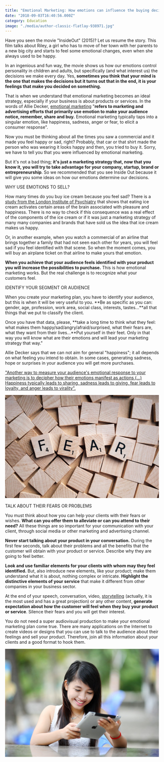 ```yaml
---
title: "Emotional Marketing: How emotions can influence the buying decisions"
date: "2018-09-03T16:40:56.000Z"
category: Education
image: "./media/author-classic-flatlay-938971.jpg"
---
```


Have you seen the movie "InsideOut" (2015)? Let us resume the story. This film talks about Riley, a girl who has to move of her town with her parents to a new big city and starts to feel some emotional changes, even when she always used to be happy. 

In an ingenious and fun way, the movie shows us how our emotions control personality in children and adults, but specifically (and what interest us) the decisions we make every day. Yes, **sometimes you think that your mind is the one that makes the decisions but it turns out that in the end, it is your feelings that make you decided on something.** 

That is when we understand that emotional marketing becomes an ideal strategy, especially if your business is about products or services. In the words of Allie Decker, [emotional marketing](https://blog.hubspot.com/marketing/emotion-marketing?utm_campaign=Marketing%20Blog%20Weekly%20Email%20Sends&utm_source=hs_email&utm_medium=email&utm_content=65356979) "**refers to marketing and advertising efforts that primarily use emotion to make your audience notice, remember, share and buy.** Emotional marketing typically taps into a singular emotion, like happiness, sadness, anger or fear, to elicit a consumer response". 

Now you must be thinking about all the times you saw a commercial and it made you feel happy or sad, right? Probably, that car or that shirt made the person who was wearing it looks happy and then, you tried to buy it. Sorry, we have to tell you that you were influenced by emotional marketing.

But it's not a bad thing; **it's just a marketing strategy that, now that you know it, you will try to take advantage for your company, startup, brand or entrepreneurship**. So we recommended that you see Inside Out because it will give you some ideas on how our emotions determine our decisions.

<title-4>WHY USE EMOTIONS TO SELL?</title-4>

How many times do you buy ice cream because you feel sad? There is a [study from the London Institute of Psychiatry](https://www.clarin.com/ediciones-anteriores/prueban-comer-helado-hace-felices-personas_0_r1Jmsq_kAte.html) that shows that eating ice cream activates certain areas of the brain associated with pleasure and happiness. There is no way to check if this consequence was a real effect of the components of the ice cream or if it was just a marketing strategy of many many companies and brands that have sold us the idea that ice cream makes us happy. 

Or, in another example, when you watch a commercial of an airline that brings together a family that had not seen each other for years, you will feel sad if you feel identified with that scene. So when the moment comes, you will buy an airplane ticket on that airline to make yours that emotion. 

**When you achieve that your audience feels identified with your product you will increase the possibilities to purchase.** This is how emotional marketing works. But the real challenge is to recognize what your customers feel.

<title-4>IDENTIFY YOUR SEGMENT OR AUDIENCE</title-4>

When you create your marketing plan, you have to identify your audience, but this is when it will be very useful to you. **Be as specific as you can: gender, age, profession, work area, social class, interests, tastes...**all that things that we put to classify the client. 

Once you have that data, please, **take a long time to think what they feel: what makes them happy/sad/angry/afraid/surprised, what their fears are, what they want from their lives...**Put yourself in their feet. Only in that way you will know what are their emotions and will lead your marketing strategy that way." 

Allie Decker says that we can not aim for general "happiness"; it all depends on what feeling you intend to obtain. In some cases, generating sadness, hope or surprises in your audience you will get more purchases.

<block-quote>
<a href="https://blog.hubspot.com/marketing/emotion-marketing?utm_campaign=Marketing%20Blog%20Weekly%20Email%20Sends&utm_source=hs_email&utm_medium=email&utm_content=65356979">"Another way to measure your audience's emotional response to your marketing is to decipher how their emotions manifest as actions (...) Happiness typically leads to sharing, sadness leads to giving, fear leads to loyalty, and anger leads to virality".</a>
</block-quote>

![](./media/alphabet-business-close-up-326642.jpg)

<title-4>TALK ABOUT THEIR FEARS OR PROBLEMS</title-4>

You must think about how you can help your clients with their fears or wishes. **What can you offer them to alleviate or can you attend to their need?** All these things are so important for your communication with your client, through social media or other marketing and advertising channel. 

**Never start talking about your product in your conversation.** During the first few seconds, talk about their problems and all the benefits that the customer will obtain with your product or service. Describe why they are going to feel better. 

**Look and use familiar elements for your clients with whom may they feel identified.** But, also introduce new elements, like your product; make them understand what it is about, nothing complex or intricate. **Highlight the distinctive elements of your service** that make it different from other companies in your business sector. 

At the end of your speech, conversation, video, [storytelling](https://cobuildlab.com/blog/why-all-companies-should-use-storytelling) (actually, it is the most used and has a great projection) or any other content, **generate expectation about how the customer will feel when they buy your product or service**. Silence their fears and you will get their interest. 

You do not need a super audiovisual production to make your emotional marketing plan come true. There are many applications on the Internet to create videos or designs that you can use to talk to the audience about their feelings and sell your product. Therefore, join all this information about your clients and a good format to hook them.

![](./media/adolescent-adorable-alone-207569.jpg)